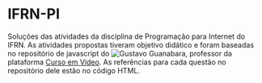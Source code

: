 # IFRN-PI

Soluções das atividades da disciplina de Programação para Internet do IFRN.
As atividades propostas tiveram objetivo didático e foram baseadas no repositório de javascript do ![Gustavo Guanabara](https://github.com/gustavoguanabara/javascript), professor da plataforma [Curso em Vídeo](https://www.cursoemvideo.com/). As referências para cada questão no repositório dele estão no código HTML.

